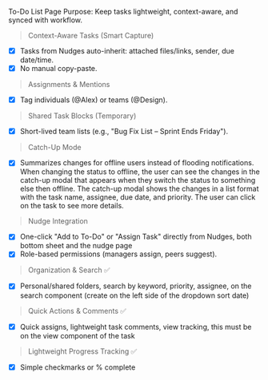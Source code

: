 To-Do List Page
Purpose: Keep tasks lightweight, context-aware, and synced with workflow.
> Context-Aware Tasks (Smart Capture)
- [x] Tasks from Nudges auto-inherit: attached files/links, sender, due date/time.
- [x] No manual copy-paste.

> Assignments & Mentions
- [x] Tag individuals (@Alex) or teams (@Design).

> Shared Task Blocks (Temporary)
- [x] Short-lived team lists (e.g., "Bug Fix List – Sprint Ends Friday").

> Catch-Up Mode
- [x] Summarizes changes for offline users instead of flooding notifications. When changing the status to offline, the user can see the changes in the catch-up modal that appears when they switch the status to something else then offline. The catch-up modal shows the changes in a list format with the task name, assignee, due date, and priority. The user can click on the task to see more details.

> Nudge Integration
- [x] One-click "Add to To-Do" or "Assign Task" directly from Nudges, both bottom sheet and the nudge page
- [x] Role-based permissions (managers assign, peers suggest).

> Organization & Search ✅
- [x] Personal/shared folders, search by keyword, priority, assignee, on the search component (create on the left side of the dropdown sort date)

> Quick Actions & Comments ✅
- [x] Quick assigns, lightweight task comments, view tracking, this must be on the view component of the task

> Lightweight Progress Tracking ✅
- [x] Simple checkmarks or % complete
